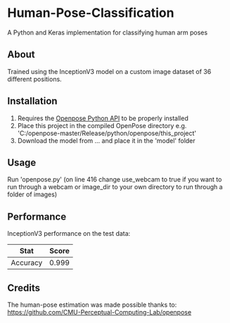 # Human-Pose-Classification
A Python and Keras implementation for classifying human arm poses

## About
Trained using the InceptionV3 model on a custom image dataset of 36 different positions.

## Installation
1. Requires the [Openpose Python API](https://github.com/CMU-Perceptual-Computing-Lab/openpose/blob/master/doc/modules/python_module.md) to be properly installed 
2. Place this project in the compiled OpenPose directory e.g. 'C:/openpose-master/Release/python/openpose/this_project'
3. Download the model from ... and place it in the 'model' folder

## Usage
Run 'openpose.py' (on line 416 change use_webcam to true if you want to run through a webcam or image_dir to your own directory to run through a folder of images)

## Performance
InceptionV3 performance on the test data:

| Stat             | Score       |
| ---------------- | ----------- |
| Accuracy         | 0.999       |


## Credits
The human-pose estimation was made possible thanks to:
https://github.com/CMU-Perceptual-Computing-Lab/openpose
